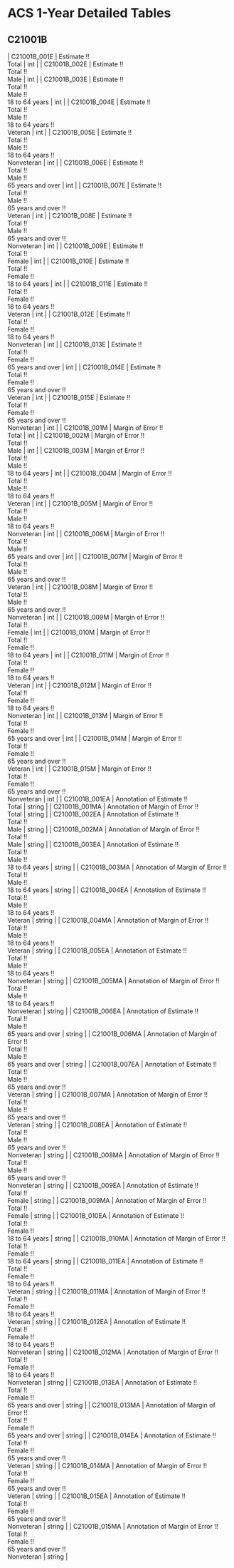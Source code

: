 # ACS 1-Year Detailed Tables

## C21001B

| C21001B_001E | Estimate !!<br>Total | int |
| C21001B_002E | Estimate !!<br>Total !!<br>Male | int |
| C21001B_003E | Estimate !!<br>Total !!<br>Male !!<br>18 to 64 years | int |
| C21001B_004E | Estimate !!<br>Total !!<br>Male !!<br>18 to 64 years !!<br>Veteran | int |
| C21001B_005E | Estimate !!<br>Total !!<br>Male !!<br>18 to 64 years !!<br>Nonveteran | int |
| C21001B_006E | Estimate !!<br>Total !!<br>Male !!<br>65 years and over | int |
| C21001B_007E | Estimate !!<br>Total !!<br>Male !!<br>65 years and over !!<br>Veteran | int |
| C21001B_008E | Estimate !!<br>Total !!<br>Male !!<br>65 years and over !!<br>Nonveteran | int |
| C21001B_009E | Estimate !!<br>Total !!<br>Female | int |
| C21001B_010E | Estimate !!<br>Total !!<br>Female !!<br>18 to 64 years | int |
| C21001B_011E | Estimate !!<br>Total !!<br>Female !!<br>18 to 64 years !!<br>Veteran | int |
| C21001B_012E | Estimate !!<br>Total !!<br>Female !!<br>18 to 64 years !!<br>Nonveteran | int |
| C21001B_013E | Estimate !!<br>Total !!<br>Female !!<br>65 years and over | int |
| C21001B_014E | Estimate !!<br>Total !!<br>Female !!<br>65 years and over !!<br>Veteran | int |
| C21001B_015E | Estimate !!<br>Total !!<br>Female !!<br>65 years and over !!<br>Nonveteran | int |
| C21001B_001M | Margin of Error !!<br>Total | int |
| C21001B_002M | Margin of Error !!<br>Total !!<br>Male | int |
| C21001B_003M | Margin of Error !!<br>Total !!<br>Male !!<br>18 to 64 years | int |
| C21001B_004M | Margin of Error !!<br>Total !!<br>Male !!<br>18 to 64 years !!<br>Veteran | int |
| C21001B_005M | Margin of Error !!<br>Total !!<br>Male !!<br>18 to 64 years !!<br>Nonveteran | int |
| C21001B_006M | Margin of Error !!<br>Total !!<br>Male !!<br>65 years and over | int |
| C21001B_007M | Margin of Error !!<br>Total !!<br>Male !!<br>65 years and over !!<br>Veteran | int |
| C21001B_008M | Margin of Error !!<br>Total !!<br>Male !!<br>65 years and over !!<br>Nonveteran | int |
| C21001B_009M | Margin of Error !!<br>Total !!<br>Female | int |
| C21001B_010M | Margin of Error !!<br>Total !!<br>Female !!<br>18 to 64 years | int |
| C21001B_011M | Margin of Error !!<br>Total !!<br>Female !!<br>18 to 64 years !!<br>Veteran | int |
| C21001B_012M | Margin of Error !!<br>Total !!<br>Female !!<br>18 to 64 years !!<br>Nonveteran | int |
| C21001B_013M | Margin of Error !!<br>Total !!<br>Female !!<br>65 years and over | int |
| C21001B_014M | Margin of Error !!<br>Total !!<br>Female !!<br>65 years and over !!<br>Veteran | int |
| C21001B_015M | Margin of Error !!<br>Total !!<br>Female !!<br>65 years and over !!<br>Nonveteran | int |
| C21001B_001EA | Annotation of Estimate !!<br>Total | string |
| C21001B_001MA | Annotation of Margin of Error !!<br>Total | string |
| C21001B_002EA | Annotation of Estimate !!<br>Total !!<br>Male | string |
| C21001B_002MA | Annotation of Margin of Error !!<br>Total !!<br>Male | string |
| C21001B_003EA | Annotation of Estimate !!<br>Total !!<br>Male !!<br>18 to 64 years | string |
| C21001B_003MA | Annotation of Margin of Error !!<br>Total !!<br>Male !!<br>18 to 64 years | string |
| C21001B_004EA | Annotation of Estimate !!<br>Total !!<br>Male !!<br>18 to 64 years !!<br>Veteran | string |
| C21001B_004MA | Annotation of Margin of Error !!<br>Total !!<br>Male !!<br>18 to 64 years !!<br>Veteran | string |
| C21001B_005EA | Annotation of Estimate !!<br>Total !!<br>Male !!<br>18 to 64 years !!<br>Nonveteran | string |
| C21001B_005MA | Annotation of Margin of Error !!<br>Total !!<br>Male !!<br>18 to 64 years !!<br>Nonveteran | string |
| C21001B_006EA | Annotation of Estimate !!<br>Total !!<br>Male !!<br>65 years and over | string |
| C21001B_006MA | Annotation of Margin of Error !!<br>Total !!<br>Male !!<br>65 years and over | string |
| C21001B_007EA | Annotation of Estimate !!<br>Total !!<br>Male !!<br>65 years and over !!<br>Veteran | string |
| C21001B_007MA | Annotation of Margin of Error !!<br>Total !!<br>Male !!<br>65 years and over !!<br>Veteran | string |
| C21001B_008EA | Annotation of Estimate !!<br>Total !!<br>Male !!<br>65 years and over !!<br>Nonveteran | string |
| C21001B_008MA | Annotation of Margin of Error !!<br>Total !!<br>Male !!<br>65 years and over !!<br>Nonveteran | string |
| C21001B_009EA | Annotation of Estimate !!<br>Total !!<br>Female | string |
| C21001B_009MA | Annotation of Margin of Error !!<br>Total !!<br>Female | string |
| C21001B_010EA | Annotation of Estimate !!<br>Total !!<br>Female !!<br>18 to 64 years | string |
| C21001B_010MA | Annotation of Margin of Error !!<br>Total !!<br>Female !!<br>18 to 64 years | string |
| C21001B_011EA | Annotation of Estimate !!<br>Total !!<br>Female !!<br>18 to 64 years !!<br>Veteran | string |
| C21001B_011MA | Annotation of Margin of Error !!<br>Total !!<br>Female !!<br>18 to 64 years !!<br>Veteran | string |
| C21001B_012EA | Annotation of Estimate !!<br>Total !!<br>Female !!<br>18 to 64 years !!<br>Nonveteran | string |
| C21001B_012MA | Annotation of Margin of Error !!<br>Total !!<br>Female !!<br>18 to 64 years !!<br>Nonveteran | string |
| C21001B_013EA | Annotation of Estimate !!<br>Total !!<br>Female !!<br>65 years and over | string |
| C21001B_013MA | Annotation of Margin of Error !!<br>Total !!<br>Female !!<br>65 years and over | string |
| C21001B_014EA | Annotation of Estimate !!<br>Total !!<br>Female !!<br>65 years and over !!<br>Veteran | string |
| C21001B_014MA | Annotation of Margin of Error !!<br>Total !!<br>Female !!<br>65 years and over !!<br>Veteran | string |
| C21001B_015EA | Annotation of Estimate !!<br>Total !!<br>Female !!<br>65 years and over !!<br>Nonveteran | string |
| C21001B_015MA | Annotation of Margin of Error !!<br>Total !!<br>Female !!<br>65 years and over !!<br>Nonveteran | string |

